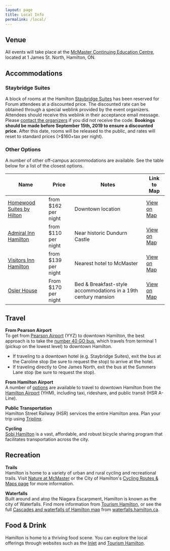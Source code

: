```yaml
---
layout: page
title: Local Info
permalink: /local/
---
```


## Venue
All events will take place at the [McMaster Continuing Education Centre](https://goo.gl/maps/5kK3S6DEB4SJ8SYV8), located at 1 James St. North, Hamilton, ON. 

## Accommodations
### Staybridge Suites
A block of rooms at the Hamilton [Staybridge Suites](https://www.ihg.com/staybridge/hotels/us/en/hamilton/yhmha/hoteldetail?cm_mmc=GoogleMaps-_-SB-_-CA-_-YHMHA) has been reserved for Forum attendees at a discounted price. The discounted rate can be obtained through a special weblink provided by the event organizers. Attendees should receive this weblink in their acceptance email message. Please [contact the organizers](mailto:canadiandatacurationforum@gmail.com) if you did not receive the code.  **Bookings should be made before September 15th, 2019 to ensure a discounted price.** After this date, rooms will be released to the public, and rates will reset to standard prices (>$160+tax per night).

### Other Options
A number of other off-campus accommodations are available. See the table below for a list of the closest options.

| Name | Price | Notes |Link to Map|
|------|-------|-------|-------|
|[Homewood Suites by Hilton](https://homewoodsuites3.hilton.com/en/hotels/ontario/homewood-suites-by-hilton-hamilton-ontario-canada-YHMHWHW/index.html)|from $162 per night|Downtown location|[View on Map](https://www.google.com/maps/place/Homewood+Suites+by+Hilton+Hamilton,+Ontario,+Canada/@43.257136,-79.8769283,17z/data=!3m1!4b1!4m5!3m4!1s0x882c9b829f79db41:0xe5a3883733e81103!8m2!3d43.2571321!4d-79.8747396)|
|[Admiral Inn Hamilton](https://www.admiralinn.com/hamilton/)|from $110 per night|Near historic Dundurn Castle|[View on Map](https://www.google.com/maps/place/Admiral+Inn/@43.2678324,-79.8880689,17z/data=!3m1!4b1!4m5!3m4!1s0x882c9c9d33ac8313:0xe0f0f999d587a717!8m2!3d43.2678285!4d-79.8858802)|
|[Visitors Inn Hamilton](http://www.visitorsinn.com/)|from $139 per night|Nearest hotel to McMaster|[View on Map](https://www.google.com/maps/place/Visitors+Inn/@43.2600759,-79.8986587,17z/data=!3m1!4b1!4m5!3m4!1s0x882c9b6779f3213d:0x21cd2856c5ccd658!8m2!3d43.260072!4d-79.89647)|
|[Osler House](http://www.oslerhouse.com/)|From $170 per night|Bed & Breakfast-style accommodations in a 19th century mansion|[View on Map](https://www.google.com/maps/place/Osler+House/@43.2609611,-79.9091193,13.88z/data=!4m13!1m2!2m1!1shotels+in+hamilton!3m9!1s0x882c8490c51347b7:0x945c8bd96dccad64!5m4!1s2019-06-11!2i3!4m1!1i2!8m2!3d43.260417!4d-79.9487543)|

## Travel
**From Pearson Airport**  
To get from [Pearson Airport](https://www.torontopearson.com/en) (YYZ) to downtown Hamilton, the best approach is to take the [number 40 GO bus](https://www.triplinx.ca/en/route-schedules/6/RouteSchedules/pearson-airport-richmond-hill-service/21/richmond-hill-centre-square-one/2?PartnerId=2), which travels from terminal 1 (pickup on the lowest level) to downtown Hamilton. 
- If traveling to a downtown hotel (e.g. Staybridge Suites), exit the bus at the Caroline stop (be sure to request the stop) to arrive at the hotel.
- If traveling directly to One James North, exit the bus at the Summers Lane stop (be sure to request the stop). 

**From Hamilton Airport**  
A number of [options](https://flyhamilton.ca/transportation/) are available to travel to downtown Hamilton from the [Hamilton Airport](https://flyhamilton.ca/) (YHM), including taxi, rideshare, and public transit (HSR A-Line). 

**Public Transportation**  
Hamilton Street Railway (HSR) services the entire Hamilton area. Plan your trip using [Triplinx](https://www.triplinx.ca/).

**Cycling**  
[Sobi Hamilton](https://hamilton.socialbicycles.com/) is a vast, affordable, and robust bicycle sharing program that facilitates transportation across the city.

## Recreation
**Trails**  
Hamilton is home to a variety of urban and rural cycling and recreational trails. Visit [Nature at McMaster](https://nature.mcmaster.ca/) or the City of Hamilton's [Cycling Routes & Maps page](https://www.hamilton.ca/streets-transportation/biking-cyclists/cycling-routes-maps) for more information.

**Waterfalls**  
Built around and atop the Niagara Escarpment, Hamilton is known as the city of Waterfalls. Find more information from [Tourism Hamilton](https://tourismhamilton.com/hamilton-waterfalls), or see the full [Cascades and waterfalls of Hamilton map](http://www.waterfalls.hamilton.ca/WaterfallMaps/Waterfalls_MainMap_GeoPDF.pdf) from [waterfalls.hamilton.ca](http://www.waterfalls.hamilton.ca/default.asp?id=2).

## Food & Drink
Hamilton is home to a thriving food scene. You can explore the local offerings through websites such as the [Inlet](http://theinletonline.com/) and [Tourism Hamilton](https://tourismhamilton.com/eat).
